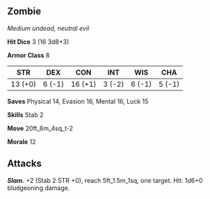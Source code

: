 ## Zombie

*Medium undead, neutral evil*

**Hit Dice** 3 (16 3d8+3)

**Armor Class** 8

| STR     | DEX     | CON     | INT     | WIS     | CHA     |
|---------|---------|---------|---------|---------|---------|
| 13 (+0) |  6 (-1) | 16 (+1) |  3 (-2) |  6 (-1) |  5 (-1) |

**Saves** Physical 14, Evasion 16, Mental 16, Luck 15

**Skills** Stab 2

**Move** 20ft\_6m\_4sq\_t-2

**Morale** 12

## Attacks

***Slam.*** +2 (Stab 2 STR +0), reach 5ft\_1.5m\_1sq, one target. Hit: 1d6+0 bludgeoning damage.


